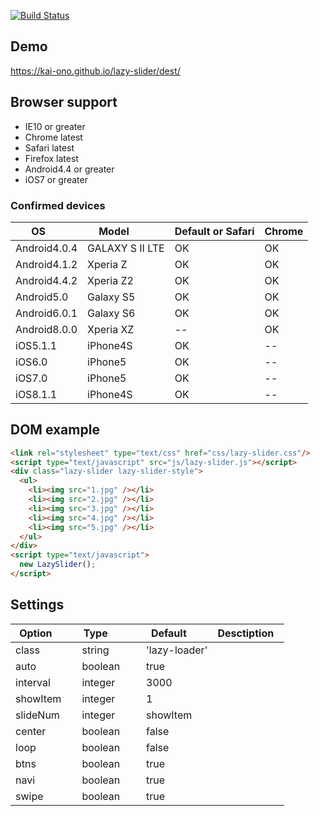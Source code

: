[![Build Status](https://travis-ci.org/kai-ono/lazy-slider.svg?branch=master)](https://travis-ci.org/kai-ono/lazy-slider)

## Demo
https://kai-ono.github.io/lazy-slider/dest/

## Browser support
* IE10 or greater
* Chrome latest
* Safari latest
* Firefox latest
* Android4.4 or greater
* iOS7 or greater

### Confirmed devices
| OS           | Model          | Default or Safari | Chrome |
| ------------ | -------------- | ----------------- | ------ |
| Android4.0.4 | GALAXY S Ⅱ LTE | OK                | OK     |
| Android4.1.2 | Xperia Z       | OK                | OK     |
| Android4.4.2 | Xperia Z2      | OK                | OK     |
| Android5.0   | Galaxy S5      | OK                | OK     |
| Android6.0.1 | Galaxy S6      | OK                | OK     |
| Android8.0.0 | Xperia XZ      | --                | OK     |
| iOS5.1.1     | iPhone4S       | OK                | --     |
| iOS6.0       | iPhone5        | OK                | --     |
| iOS7.0       | iPhone5        | OK                | --     |
| iOS8.1.1     | iPhone4S       | OK                | --     |

## DOM example
```html
<link rel="stylesheet" type="text/css" href="css/lazy-slider.css"/>
<script type="text/javascript" src="js/lazy-slider.js"></script>
<div class="lazy-slider lazy-slider-style">
  <ul>
    <li><img src="1.jpg" /></li>
    <li><img src="2.jpg" /></li>
    <li><img src="3.jpg" /></li>
    <li><img src="4.jpg" /></li>
    <li><img src="5.jpg" /></li>
  </ul>
</div>
<script type="text/javascript">
  new LazySlider();
</script>
```

## Settings
| Option        | Type           | Default       | Desctiption   |
| ------------- | -------------- | ------------- | ------------- |
| class         | string         | 'lazy-loader' |               |
| auto          | boolean        | true          |               |
| interval      | integer        | 3000          |               |
| showItem      | integer        | 1             |               |
| slideNum      | integer        | showItem      |               |
| center        | boolean        | false         |               |
| loop          | boolean        | false         |               |
| btns          | boolean        | true          |               |
| navi          | boolean        | true          |               |
| swipe         | boolean        | true          |               |
